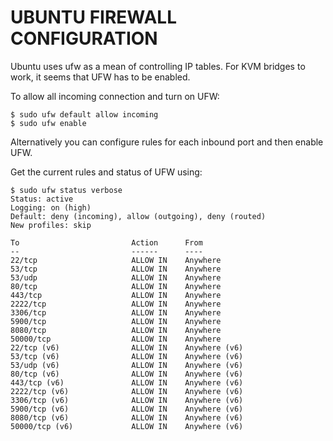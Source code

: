 # UBUNTU FIREWALL CONFIGURATION

Ubuntu uses ufw as a mean of controlling IP tables. For KVM bridges to work, it seems that UFW has to be enabled.

To allow all incoming connection and turn on UFW:

```
$ sudo ufw default allow incoming
$ sudo ufw enable
```

Alternatively you can configure rules for each inbound port and then enable UFW.

Get the current rules and status of UFW using:

```
$ sudo ufw status verbose
Status: active
Logging: on (high)
Default: deny (incoming), allow (outgoing), deny (routed)
New profiles: skip

To                         Action      From
--                         ------      ----
22/tcp                     ALLOW IN    Anywhere                  
53/tcp                     ALLOW IN    Anywhere                  
53/udp                     ALLOW IN    Anywhere                  
80/tcp                     ALLOW IN    Anywhere                  
443/tcp                    ALLOW IN    Anywhere                  
2222/tcp                   ALLOW IN    Anywhere                  
3306/tcp                   ALLOW IN    Anywhere                  
5900/tcp                   ALLOW IN    Anywhere                  
8080/tcp                   ALLOW IN    Anywhere                  
50000/tcp                  ALLOW IN    Anywhere                  
22/tcp (v6)                ALLOW IN    Anywhere (v6)             
53/tcp (v6)                ALLOW IN    Anywhere (v6)             
53/udp (v6)                ALLOW IN    Anywhere (v6)             
80/tcp (v6)                ALLOW IN    Anywhere (v6)             
443/tcp (v6)               ALLOW IN    Anywhere (v6)             
2222/tcp (v6)              ALLOW IN    Anywhere (v6)             
3306/tcp (v6)              ALLOW IN    Anywhere (v6)             
5900/tcp (v6)              ALLOW IN    Anywhere (v6)             
8080/tcp (v6)              ALLOW IN    Anywhere (v6)             
50000/tcp (v6)             ALLOW IN    Anywhere (v6) 
```
